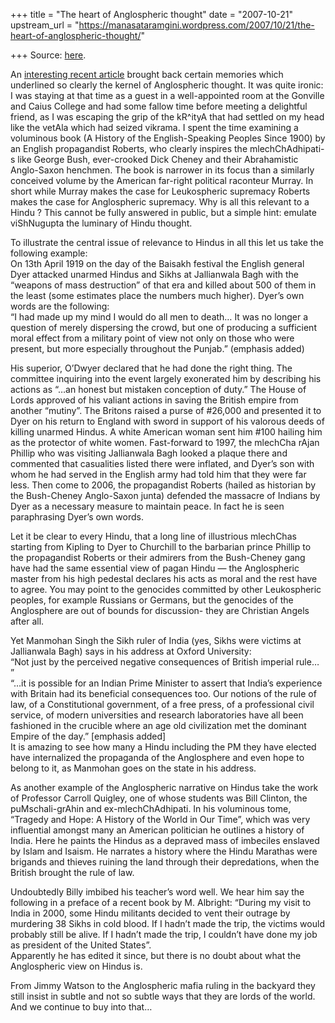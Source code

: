 +++
title = "The heart of Anglospheric thought"
date = "2007-10-21"
upstream_url = "https://manasataramgini.wordpress.com/2007/10/21/the-heart-of-anglospheric-thought/"

+++
Source: [here](https://manasataramgini.wordpress.com/2007/10/21/the-heart-of-anglospheric-thought/).

An [interesting recent article](http://www.city-journal.org/html/17_4_anglosphere.html) brought back certain memories which underlined so clearly the kernel of Anglospheric thought. It was quite ironic: I was staying at that time as a guest in a well-appointed room at the Gonville and Caius College and had some fallow time before meeting a delightful friend, as I was escaping the grip of the kR^ityA that had settled on my head like the vetAla which had seized vikrama. I spent the time examining a voluminous book (A History of the English-Speaking Peoples Since 1900) by an English propagandist Roberts, who clearly inspires the mlechChAdhipati-s like George Bush, ever-crooked Dick Cheney and their Abrahamistic Anglo-Saxon henchmen. The book is narrower in its focus than a similarly conceived volume by the American far-right political raconteur Murray. In short while Murray makes the case for Leukospheric supremacy Roberts makes the case for Anglospheric supremacy. Why is all this relevant to a Hindu ? This cannot be fully answered in public, but a simple hint: emulate viShNugupta the luminary of Hindu thought.

To illustrate the central issue of relevance to Hindus in all this let us take the following example:  
On 13th April 1919 on the day of the Baisakh festival the English general Dyer attacked unarmed Hindus and Sikhs at Jallianwala Bagh with the “weapons of mass destruction” of that era and killed about 500 of them in the least (some estimates place the numbers much higher). Dyer’s own words are the following:  
“I had made up my mind I would do all men to death… It was no longer a question of merely dispersing the crowd, but one of producing a sufficient moral effect from a military point of view not only on those who were present, but more especially throughout the Punjab.” (emphasis added)

His superior, O’Dwyer declared that he had done the right thing. The committee inquiring into the event largely exonerated him by describing his actions as “…an honest but mistaken conception of duty.” The House of Lords approved of his valiant actions in saving the British empire from another “mutiny”. The Britons raised a purse of #26,000 and presented it to Dyer on his return to England with sword in support of his valorous deeds of killing unarmed Hindus. A white American woman sent him #100 hailing him as the protector of white women. Fast-forward to 1997, the mlechCha rAjan Phillip who was visiting Jallianwala Bagh looked a plaque there and commented that casualities listed there were inflated, and Dyer’s son with whom he had served in the English army had told him that they were far less. Then come to 2006, the propagandist Roberts (hailed as historian by the Bush-Cheney Anglo-Saxon junta) defended the massacre of Indians by Dyer as a necessary measure to maintain peace. In fact he is seen paraphrasing Dyer’s own words.

Let it be clear to every Hindu, that a long line of illustrious mlechChas starting from Kipling to Dyer to Churchill to the barbarian prince Phillip to the propagandist Roberts or their admirers from the Bush-Cheney gang have had the same essential view of pagan Hindu — the Anglospheric master from his high pedestal declares his acts as moral and the rest have to agree. You may point to the genocides committed by other Leukospheric peoples, for example Russians or Germans, but the genocides of the Anglosphere are out of bounds for discussion- they are Christian Angels after all.

Yet Manmohan Singh the Sikh ruler of India (yes, Sikhs were victims at Jallianwala Bagh) says in his address at Oxford University:  
“Not just by the perceived negative consequences of British imperial rule… ”  
“…it is possible for an Indian Prime Minister to assert that India’s experience with Britain had its beneficial consequences too. Our notions of the rule of law, of a Constitutional government, of a free press, of a professional civil service, of modern universities and research laboratories have all been fashioned in the crucible where an age old civilization met the dominant Empire of the day.” \[emphasis added\]  
It is amazing to see how many a Hindu including the PM they have elected have internalized the propaganda of the Anglosphere and even hope to belong to it, as Manmohan goes on the state in his address.

As another example of the Anglospheric narrative on Hindus take the work of Professor Carroll Quigley, one of whose students was Bill Clinton, the puMschali-grAhin and ex-mlechChAdhipati. In his voluminous tome, “Tragedy and Hope: A History of the World in Our Time”, which was very influential amongst many an American politician he outlines a history of India. Here he paints the Hindus as a depraved mass of imbeciles enslaved by Islam and Isaism. He narrates a history where the Hindu Marathas were brigands and thieves ruining the land through their depredations, when the British brought the rule of law.

Undoubtedly Billy imbibed his teacher’s word well. We hear him say the following in a preface of a recent book by M. Albright: “During my visit to India in 2000, some Hindu militants decided to vent their outrage by murdering 38 Sikhs in cold blood. If I hadn’t made the trip, the victims would probably still be alive. If I hadn’t made the trip, I couldn’t have done my job as president of the United States”.  
Apparently he has edited it since, but there is no doubt about what the Anglospheric view on Hindus is.

From Jimmy Watson to the Anglospheric mafia ruling in the backyard they still insist in subtle and not so subtle ways that they are lords of the world. And we continue to buy into that…


